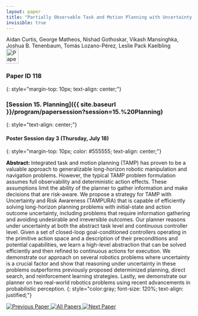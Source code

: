 ```yaml
---
layout: paper
title: "Partially Observable Task and Motion Planning with Uncertainty and Risk Awareness"
invisible: true
---
```

<div class="paper-authors">
<div class="paper-author-box">
    <div class="paper-author-name">Aidan Curtis, George Matheos, Nishad Gothoskar, Vikash Mansinghka, Joshua B. Tenenbaum, Tomás Lozano-Pérez, Leslie Pack Kaelbling</div>
    <div class="paper-author-uni"></div>
</div>

</div><div class="paper-pdf">
                <div> <a href="https://enriquecoronadozu.github.io/rssproceedings2024/rss20/p118.pdf"><img src="{{ site.baseurl }}/images/paper_link.png" alt="Paper Website" width = "33"  height = "40"/></a> </div>
                </div>

### Paper ID 118
{: style="margin-top: 10px; text-align: center;"}

### [Session 15. Planning]({{ site.baseurl }}/program/papersession?session=15.%20Planning)
{: style="text-align: center;"}

#### Poster Session day 3 (Thursday, July 18)
{: style="margin-top: 10px; color: #555555; text-align: center;"}

<b style="color: black;">Abstract: </b>Integrated task and motion planning (TAMP) has proven to be a valuable approach to generalizable long-horizon robotic manipulation and navigation problems. However, the typical TAMP problem formulation assumes full observability and deterministic action effects. These assumptions limit the ability of the planner to gather information and make decisions that are risk-aware. We propose a strategy for TAMP with Uncertainty and Risk Awareness (TAMPURA) that is capable of efficiently solving long-horizon planning problems with initial-state and action outcome uncertainty, including problems that require information gathering and avoiding undesirable and irreversible outcomes. Our planner reasons under uncertainty at both the abstract task level and continuous controller level. Given a set of closed-loop goal-conditioned controllers operating in the primitive action space and a description of their preconditions and potential capabilities, we learn a high-level abstraction that can be solved efficiently and then refined to continuous actions for execution. We demonstrate our approach on several robotics problems where uncertainty is a crucial factor and show that reasoning under uncertainty in these problems outperforms previously proposed determinized planning, direct search, and reinforcement learning strategies. Lastly, we demonstrate our planner on two real-world robotics problems using recent advancements in probabilistic perception.
{: style="color:gray; font-size: 120%; text-align: justified;"}


<div class="paper-menu">
<a href="{{ site.baseurl }}/program/papers/117/"> <img src="{{ site.baseurl }}/images/previous_paper_icon.png" alt="Previous Paper" title="Previous Paper"/> </a>
<a href="{{ site.baseurl }}/program/papers"><img src="{{ site.baseurl }}/images/overview_icon.png" alt="All Papers" title="All Papers"/> </a>
<a href="{{ site.baseurl }}/program/papers/119/"> <img src="{{ site.baseurl }}/images/next_paper_icon.png" alt="Next Paper" title="Next Paper"/> </a>

</div>
